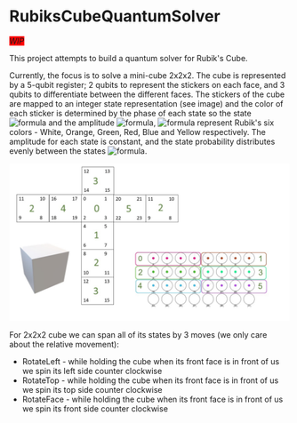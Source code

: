 # RubiksCubeQuantumSolver

<span style="background-color:red"> *WIP*</span>

This project attempts to build a quantum solver for Rubik's Cube.

Currently, the focus is to solve a mini-cube 2x2x2. The cube is represented by a 5-qubit register; 2 qubits to represent the stickers on each face, and 3 qubits to differentiate between the different faces. The stickers of the cube are mapped to an integer state representation (see image) and the color of each sticker is determined by the phase of each state so the state ![formula](https://render.githubusercontent.com/render/math?math=j) and the amplitude ![formula](https://render.githubusercontent.com/render/math?math=r_{j}e^{i\theta_{j}}), ![formula](https://render.githubusercontent.com/render/math?math=theta_{j}=0,60,120,180,240,300) represent Rubik's six colors - White, Orange, Green, Red, Blue and Yellow respectively. The amplitude for each state is constant, and the state probability distributes evenly between the states ![formula](https://render.githubusercontent.com/render/math?math=r_{j}^2=1/24).



![img/CubeMapping.jpg](Resources/CubeMapping.jpg)

For 2x2x2 cube we can span all of its states by 3 moves (we only care about the relative movement): 
 - RotateLeft - while holding the cube when its front face is in front of us we spin its left side counter clockwise
 - RotateTop - while holding the cube when its front face is in front of us we spin its top side counter clockwise
 - RotateFace - while holding the cube when its front face is in front of us we spin its front side counter clockwise
